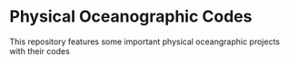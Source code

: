 # Physical Oceanographic Codes
This repository features some important physical oceangraphic projects with their codes
